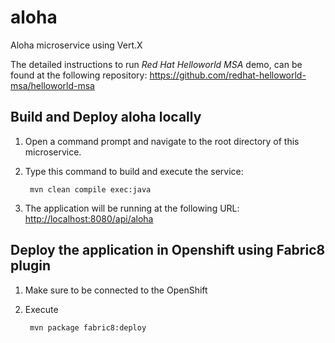 # aloha
Aloha microservice using Vert.X

The detailed instructions to run *Red Hat Helloworld MSA* demo, can be found at the following repository: <https://github.com/redhat-helloworld-msa/helloworld-msa>


Build and Deploy aloha locally
------------------------------

1. Open a command prompt and navigate to the root directory of this microservice.
2. Type this command to build and execute the service:

        mvn clean compile exec:java

3. The application will be running at the following URL: <http://localhost:8080/api/aloha>

Deploy the application in Openshift using Fabric8 plugin
---------------------------------------------------------

1. Make sure to be connected to the OpenShift
2. Execute

		mvn package fabric8:deploy
